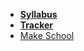 * **[Syllabus](README.md)**
* **[Tracker](https://make.sc/trackbew12)**
* [Make School](https://www.makeschool.com)
